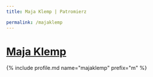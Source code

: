 ```yaml
---
title: Maja Klemp | Patromierz

permalink: /majaklemp
---
```


# [Maja Klemp](https://patronite.pl/majaklemp)

{% include profile.md name="majaklemp" prefix="m" %}
